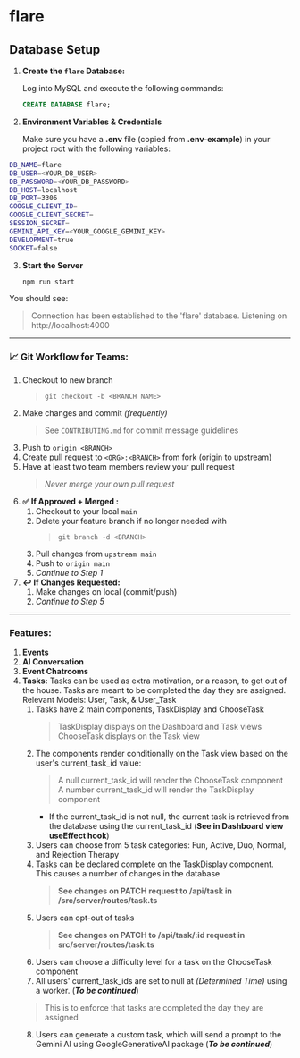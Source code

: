# flare

## Database Setup

1. **Create the `flare` Database:**

   Log into MySQL and execute the following commands:

   ```sql
   CREATE DATABASE flare;

   ```
2. **Environment Variables & Credentials**

   Make sure you have a **.env** file (copied from **.env-example**) in your project root with the following variables:

```bash
DB_NAME=flare
DB_USER=<YOUR_DB_USER>
DB_PASSWORD=<YOUR_DB_PASSWORD>
DB_HOST=localhost
DB_PORT=3306
GOOGLE_CLIENT_ID=
GOOGLE_CLIENT_SECRET=
SESSION_SECRET=
GEMINI_API_KEY=<YOUR_GOOGLE_GEMINI_KEY>
DEVELOPMENT=true
SOCKET=false
```

3. **Start the Server**

   `npm run start`

  You should see:

> Connection has been established to the 'flare' database.
> Listening on http://localhost:4000

---

### **📈 Git Workflow for Teams:**

1. Checkout to new branch
   > `git checkout -b <BRANCH NAME>`
   >
2. Make changes and commit _(frequently)_
   > See `CONTRIBUTING.md` for commit message guidelines
   >
3. Push to `origin <BRANCH>`
4. Create pull request to `<ORG>:<BRANCH>` from fork (origin to upstream)
5. Have at least two team members review your pull request
   > _Never merge your own pull request_
   >
6. **✅ If Approved + Merged :**
   1. Checkout to your local `main`
   2. Delete your feature branch if no longer needed with
      > `git branch -d <BRANCH>`
      >
   3. Pull changes from `upstream main`
   4. Push to `origin main`
   5. _Continue to Step 1_
7. **↩️ If Changes Requested:**
   1. Make changes on local (commit/push)
   2. _Continue to Step 5_

---
### **Features:**
1. **Events**
2. **AI Conversation**
3. **Event Chatrooms**
4. **Tasks:** Tasks can be used as extra motivation, or a reason, to get out of the house.  Tasks are meant to be completed the day they are assigned.
Relevant Models: User, Task, & User_Task  
   1. Tasks have 2 main components, TaskDisplay and ChooseTask
      > TaskDisplay displays on the Dashboard and Task views  
      > ChooseTask displays on the Task view
   2. The components render conditionally on the Task view based on the user's current_task_id value:  
      > A null current_task_id will render the ChooseTask component  
      > A number current_task_id will render the TaskDisplay component
      * If the current_task_id is not null, the current task is retrieved from the database using the current_task_id (**See in Dashboard view useEffect hook**)
   3. Users can choose from 5 task categories: Fun, Active, Duo, Normal, and Rejection Therapy
   4. Tasks can be declared complete on the TaskDisplay component. This causes a number of changes in the database
      > **See changes on PATCH request to /api/task in /src/server/routes/task.ts**
   5. Users can opt-out of tasks
      > **See changes on PATCH to /api/task/:id request in src/server/routes/task.ts**
   6. Users can choose a difficulty level for a task on the ChooseTask component
   7. All users' current_task_ids are set to null at *(Determined Time)* using a worker. (***To be continued***)
   > This is to enforce that tasks are completed the day they are assigned
   8. Users can generate a custom task, which will send a prompt to the Gemini AI using GoogleGenerativeAI package (***To be continued***)
